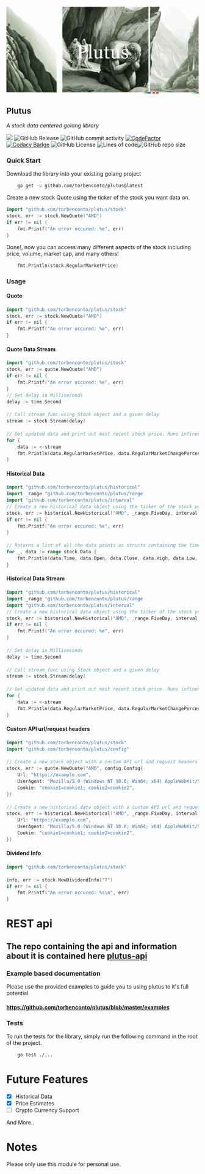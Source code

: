 ![logo](./assets/logo.webp)
## Plutus
*A stock data centered golang library*

![](https://img.shields.io/github/go-mod/go-version/torbenconto/plutus)
![GitHub Release](https://img.shields.io/github/v/release/torbenconto/plutus)
![GitHub commit activity](https://img.shields.io/github/commit-activity/w/torbenconto/plutus)
[![CodeFactor](https://www.codefactor.io/repository/github/torbenconto/plutus/badge)](https://www.codefactor.io/repository/github/torbenconto/plutus)
[![Codacy Badge](https://app.codacy.com/project/badge/Grade/21f74246fdbc49348075a4dbc156abf3)](https://app.codacy.com/gh/torbenconto/plutus/dashboard?utm_source=gh&utm_medium=referral&utm_content=&utm_campaign=Badge_grade)
![GitHub License](https://img.shields.io/github/license/torbenconto/plutus)
![Lines of code](https://img.shields.io/tokei/lines/github/torbenconto/plutus)![GitHub repo size](https://img.shields.io/github/repo-size/torbenconto/plutus)

### Quick Start
Download the library into your existing golang project
```sh
    go get -u github.com/torbenconto/plutus@latest
```

Create a new stock Quote using the ticker of the stock you want data on.
```go
import "github.com/torbenconto/plutus/stock"
stock, err := stock.NewQuote("AMD")
if err != nil {
	fmt.Printf("An error occured: %e", err)
}
```
Done!, now you can access many different aspects of the stock including price, volume, market cap, and many others!
```go
    fmt.Println(stock.RegularMarketPrice)
```

### Usage

#### Quote
```go
import "github.com/torbenconto/plutus/stock"
stock, err := stock.NewQuote("AMD")
if err != nil {
    fmt.Printf("An error occured: %e", err)
}
```
#### Quote Data Stream
```go
import "github.com/torbenconto/plutus/stock"
stock, err := quote.NewQuote("AMD")
if err != nil {
    fmt.Printf("An error occured: %e", err)
}
// Set delay in Milliseconds
delay := time.Second

// Call stream func using Stock object and a given delay
stream := stock.Stream(delay)

// Get updated data and print out most recent stock price. Runs infinently and returns the newest avalible stock data in the form of a plutus.Stock struct
for {
    data := <-stream
    fmt.Println(data.RegularMarketPrice, data.RegularMarketChangePercent)
}
```

#### Historical Data
```go
import "github.com/torbenconto/plutus/historical"
import _range "github.com/torbenconto/plutus/range
import "github.com/torbenconto/plutus/interval"
// Create a new historical data object using the ticker of the stock you want data on as well as the range and interval of the data.
stock, err := historical.NewHistorical("AMD", _range.FiveDay, interval.OneMin)
if err != nil {
    fmt.Printf("An error occured: %e", err)
}

// Returns a list of all the data points as structs containing the time in unix time and the price of the stock at that time.
for _, data := range stock.Data {
    fmt.Println(data.Time, data.Open, data.Close, data.High, data.Low, data.Volume)
}
```

#### Historical Data Stream
```go
import "github.com/torbenconto/plutus/historical"
import _range "github.com/torbenconto/plutus/range
import "github.com/torbenconto/plutus/interval"
// Create a new historical data object using the ticker of the stock you want data on as well as the range and interval of the data.
stock, err := historical.NewHistorical("AMD", _range.FiveDay, interval.OneMin)
if err != nil {
    fmt.Printf("An error occured: %e", err)
}

// Set delay in Milliseconds
delay := time.Second

// Call stream func using Stock object and a given delay
stream := stock.Stream(delay)

// Get updated data and print out most recent stock price. Runs infinently and returns the newest avalible stock data in the form of a plutus.Stock struct
for {
    data := <-stream
    fmt.Println(data.RegularMarketPrice, data.RegularMarketChangePercent)
}
```

#### Custom API url/request headers
```go
import "github.com/torbenconto/plutus/stock"
import "github.com/torbenconto/plutus/config"

// Create a new stock object with a custom API url and request headers
stock, err := quote.NewQuote("AMD", config.Config{
    Url: "https://example.com",
    UserAgent: "Mozilla/5.0 (Windows NT 10.0; Win64; x64) AppleWebKit/537.36 (KHTML, like Gecko) Chrome/58.0.3029.110 Safari/537.3",
	Cookie: "cookie1=cookie1; cookie2=cookie2",
})

// Create a new historical data object with a custom API url and request headers
stock, err := historical.NewHistorical("AMD", _range.FiveDay, interval.OneMin, config.Config{
    Url: "https://example.com",
    UserAgent: "Mozilla/5.0 (Windows NT 10.0; Win64; x64) AppleWebKit/537.36 (KHTML, like Gecko) Chrome/58.0.3029.110 Safari/537.3",
    Cookie: "cookie1=cookie1; cookie2=cookie2",
})
```

#### Dividend Info
```go
import "github.com/torbenconto/plutus/stock"

info, err := stock.NewDividendInfo("T")
if err != nil {
	fmt.Printf("An error occured: %s\n", err)
}
```

# REST api
## The repo containing the api and information about it is contained here [plutus-api](https://github.com/torbenconto/plutus-api)


### Example based documentation
Please use the provided examples to guide you to using plutus to it's full potential.
#### https://github.com/torbenconto/plutus/blob/master/examples

### Tests
To run the tests for the library, simply run the following command in the root of the project.
```sh
    go test ./...
```

# Future Features
- [x] Historical Data
- [x] Price Estimates
- [ ] Crypto Currency Support

And More..

# Notes
Please only use this module for personal use.